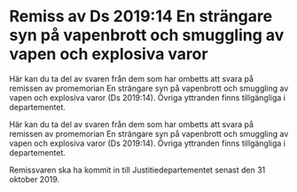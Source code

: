 # Remiss av Ds 2019:14 En strängare syn på vapenbrott och smuggling av vapen och explosiva varor

Här kan du ta del av svaren från dem som har ombetts att svara på remissen av promemorian En strängare syn på vapenbrott och smuggling av vapen och explosiva varor (Ds 2019:14). Övriga yttranden finns tillgängliga i departementet.

Här kan du ta del av svaren från dem som har ombetts att svara på remissen av promemorian En strängare syn på vapenbrott och smuggling av vapen och explosiva varor (Ds 2019:14). Övriga yttranden finns tillgängliga i departementet.

Remissvaren ska ha kommit in till Justitiedepartementet senast den 31 oktober 2019.
